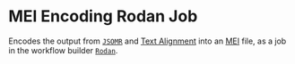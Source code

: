 # MEI Encoding Rodan Job

Encodes the output from [`JSOMR`](JSOMR) and [Text Alignment](https://github.com/DDMAL/text-alignment) into an [MEI](http://music-encoding.org/) file, as a job in the workflow builder [```Rodan```](https://github.com/DDMAL/Rodan).

<!-- ## Prereq

JSOMR to MEI is deployed as a Rodan [Job Package](https://github.com/DDMAL/Rodan/wiki/Write-a-Rodan-job-package). Before installing, ensure that the latestest version of [`rodan-docker`](https://github.com/DDMAL/rodan-docker) has been cloned locally, built, and installed.

## Installing into rodan-docker
1. Clone this directory into `/path/to/rodan_docker/jobs/JSOMR2MEI`
2. In `/path/to/rodan_docker/docker-compose.job-dev.yml`, add the reference to volumes like so:
``` python
    volumes:
     - ./jobs/settings.py:/code/rodan/rodan/settings.py
     - ./jobs/JSOMR2MEI/:/code/rodan/rodan/jobs/JSOMR2MEI
```
3. If one does not already exist, create a python file called `settings.py` in the rodan jobs folder like so: `/path/to/rodan_docker/jobs/settings.py`
4. Copy and paste the contents of `settings.py.job_development` into `settings.py`
5. Add this package path to the Rodan Job Package registration in the `settings.py` file. This should look something like the following
``` python
RODAN_JOB_PACKAGES = (
  "rodan.jobs.job1",
  "rodan.jobs.job2",
  ...,
  "rodan.jobs.JSOMR2MEI",
)
```

## Running Rodan
- Follow the [rodan-docker guide](https://github.com/DDMAL/rodan-docker/blob/master/README.md) to have docker set up.
- Once the above installation steps are complete, run ```docker-compose -f docker-compose.yml -f docker-compose.rodan-dev.yml up```  -->

